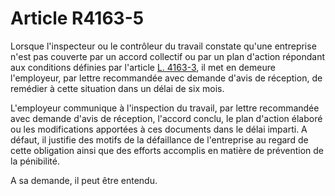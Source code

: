 # Article R4163-5

Lorsque l'inspecteur ou le contrôleur du travail constate qu'une entreprise n'est pas couverte par un accord collectif ou par un plan d'action répondant aux conditions définies par l'article [L. 4163-3][1], il met en demeure l'employeur, par lettre recommandée avec demande d'avis de réception, de remédier à cette situation dans un délai de six mois. 

L'employeur communique à l'inspection du travail, par lettre recommandée avec demande d'avis de réception, l'accord conclu, le plan d'action élaboré ou les modifications apportées à ces documents dans le délai imparti. A défaut, il justifie des motifs de la défaillance de l'entreprise au regard de cette obligation ainsi que des efforts accomplis en matière de prévention de la pénibilité. 

A sa demande, il peut être entendu.

 [1]: /affichCodeArticle.do?cidTexte=LEGITEXT000006072050&idArticle=LEGIARTI000028496463&dateTexte=&categorieLien=cid